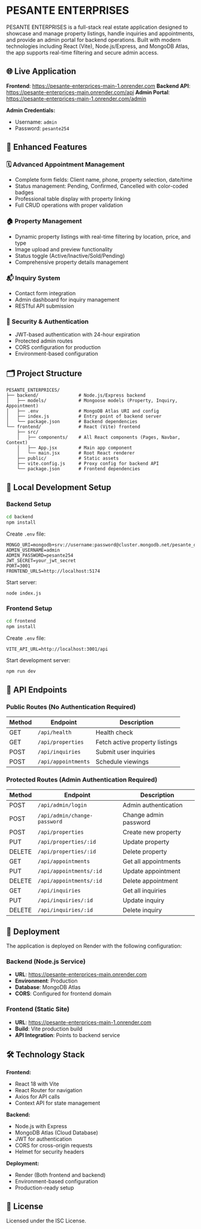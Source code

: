 # PESANTE ENTERPRISES

PESANTE ENTERPRISES is a full-stack real estate application designed to showcase and manage property listings, handle inquiries and appointments, and provide an admin portal for backend operations. Built with modern technologies including React (Vite), Node.js/Express, and MongoDB Atlas, the app supports real-time filtering and secure admin access.

## 🌐 Live Application

**Frontend**: https://pesante-enterprices-main-1.onrender.com
**Backend API**: https://pesante-enterprices-main.onrender.com/api
**Admin Portal**: https://pesante-enterprices-main-1.onrender.com/admin

**Admin Credentials:**
- Username: `admin`
- Password: `pesante254`

## 🌟 Enhanced Features

### 🗓️ Advanced Appointment Management
- Complete form fields: Client name, phone, property selection, date/time
- Status management: Pending, Confirmed, Cancelled with color-coded badges
- Professional table display with property linking
- Full CRUD operations with proper validation

### 🏠 Property Management
- Dynamic property listings with real-time filtering by location, price, and type
- Image upload and preview functionality
- Status toggle (Active/Inactive/Sold/Pending)
- Comprehensive property details management

### 📬 Inquiry System
- Contact form integration
- Admin dashboard for inquiry management
- RESTful API submission

### 🔐 Security & Authentication
- JWT-based authentication with 24-hour expiration
- Protected admin routes
- CORS configuration for production
- Environment-based configuration

## 🗂️ Project Structure
```
PESANTE_ENTERPRICES/
├── backend/               # Node.js/Express backend
│   ├── models/            # Mongoose models (Property, Inquiry, Appointment)
│   ├── .env               # MongoDB Atlas URI and config
│   ├── index.js           # Entry point of backend server
│   └── package.json       # Backend dependencies
└── frontend/              # React (Vite) frontend
    ├── src/
    │   ├── components/    # All React components (Pages, Navbar, Context)
    │   ├── App.jsx        # Main app component
    │   └── main.jsx       # Root React renderer
    ├── public/            # Static assets
    ├── vite.config.js     # Proxy config for backend API
    └── package.json       # Frontend dependencies
```

## 🚀 Local Development Setup

### Backend Setup
```bash
cd backend
npm install
```

Create `.env` file:
```env
MONGO_URI=mongodb+srv://username:password@cluster.mongodb.net/pesante_db
ADMIN_USERNAME=admin
ADMIN_PASSWORD=pesante254
JWT_SECRET=your_jwt_secret
PORT=3001
FRONTEND_URLS=http://localhost:5174
```

Start server:
```bash
node index.js
```

### Frontend Setup
```bash
cd frontend
npm install
```

Create `.env` file:
```env
VITE_API_URL=http://localhost:3001/api
```

Start development server:
```bash
npm run dev
```

## 📡 API Endpoints

### Public Routes (No Authentication Required)
| Method | Endpoint | Description |
|--------|----------|-------------|
| GET | `/api/health` | Health check |
| GET | `/api/properties` | Fetch active property listings |
| POST | `/api/inquiries` | Submit user inquiries |
| POST | `/api/appointments` | Schedule viewings |

### Protected Routes (Admin Authentication Required)
| Method | Endpoint | Description |
|--------|----------|-------------|
| POST | `/api/admin/login` | Admin authentication |
| POST | `/api/admin/change-password` | Change admin password |
| POST | `/api/properties` | Create new property |
| PUT | `/api/properties/:id` | Update property |
| DELETE | `/api/properties/:id` | Delete property |
| GET | `/api/appointments` | Get all appointments |
| PUT | `/api/appointments/:id` | Update appointment |
| DELETE | `/api/appointments/:id` | Delete appointment |
| GET | `/api/inquiries` | Get all inquiries |
| PUT | `/api/inquiries/:id` | Update inquiry |
| DELETE | `/api/inquiries/:id` | Delete inquiry |

## 🚀 Deployment

The application is deployed on Render with the following configuration:

### Backend (Node.js Service)
- **URL**: https://pesante-enterprices-main.onrender.com
- **Environment**: Production
- **Database**: MongoDB Atlas
- **CORS**: Configured for frontend domain

### Frontend (Static Site)
- **URL**: https://pesante-enterprices-main-1.onrender.com
- **Build**: Vite production build
- **API Integration**: Points to backend service

## 🛠️ Technology Stack

**Frontend:**
- React 18 with Vite
- React Router for navigation
- Axios for API calls
- Context API for state management

**Backend:**
- Node.js with Express
- MongoDB Atlas (Cloud Database)
- JWT for authentication
- CORS for cross-origin requests
- Helmet for security headers

**Deployment:**
- Render (Both frontend and backend)
- Environment-based configuration
- Production-ready setup

## 📄 License
Licensed under the ISC License.